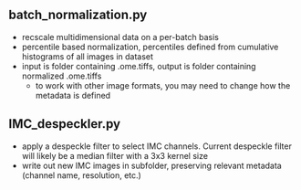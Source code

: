 ## batch_normalization.py
- recscale multidimensional data on a per-batch basis
- percentile based normalization, percentiles defined from cumulative histograms of all images in dataset
- input is folder containing .ome.tiffs, output is folder containing normalized .ome.tiffs
	- to work with other image formats, you may need to change how the metadata is defined
## IMC_despeckler.py
- apply a despeckle filter to select IMC channels. Current despeckle filter will likely be a median filter with a 3x3 kernel size
- write out new IMC images in subfolder, preserving relevant metadata (channel name, resolution, etc.)